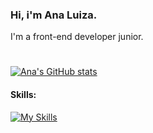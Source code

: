 ### Hi, i'm Ana Luiza.

I'm a front-end developer junior.

#

[![Ana's GitHub stats](https://github-readme-stats.vercel.app/api?username=analuizadev&show_icons=true&theme=radical)](https://github.com/anuraghazra/github-readme-stats)

#### Skills:

[![My Skills](https://skills.thijs.gg/icons?i=html,css,js,react)](https://skills.thijs.gg)
